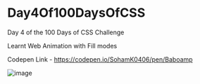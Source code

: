 # Day4Of100DaysOfCSS
Day 4 of the 100 Days of CSS Challenge

Learnt Web Animation with Fill modes

Codepen Link - https://codepen.io/SohamK0406/pen/Baboamp

![image](https://github.com/06-glitch/Day4Of100DaysOfCSS/assets/62333051/1069c78a-158f-4e42-a936-9e21ff65b9c3)
